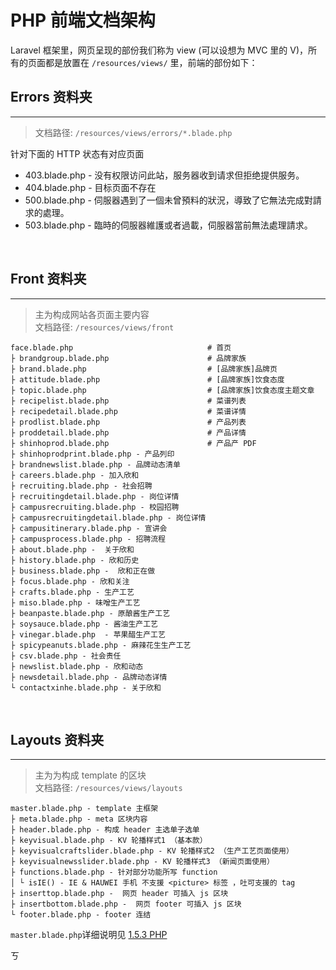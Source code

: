 # PHP 前端文档架构

Laravel 框架里，网页呈现的部份我们称为 view \(可以设想为 MVC 里的 V\)，所有的页面都是放置在 `/resources/views/` 里，前端的部份如下：
<br/>


## Errors 资料夹

---

> 文档路径: `/resources/views/errors/*.blade.php`

针对下面的 HTTP 状态有对应页面

* 403.blade.php - 没有权限访问此站，服务器收到请求但拒绝提供服务。
* 404.blade.php - 目标页面不存在
* 500.blade.php - 伺服器遇到了一個未曾預料的狀況，導致了它無法完成對請求的處理。
* 503.blade.php - 臨時的伺服器維護或者過載，伺服器當前無法處理請求。

<br/>


## Front 资料夹

---

> 主为构成网站各页面主要内容  
> 文档路径: `/resources/views/front`

```
face.blade.php                              # 首页
├ brandgroup.blade.php                      # 品牌家族
├ brand.blade.php                           # [品牌家族]品牌页
├ attitude.blade.php                        # [品牌家族]饮食态度
├ topic.blade.php                           # [品牌家族]饮食态度主题文章    
├ recipelist.blade.php                      # 菜谱列表
├ recipedetail.blade.php                    # 菜谱详情            
├ prodlist.blade.php                        # 产品列表
├ proddetail.blade.php                      # 产品详情
├ shinhoprod.blade.php                      # 产品产 PDF
├ shinhoprodprint.blade.php - 产品列印
├ brandnewslist.blade.php - 品牌动态清单
├ careers.blade.php - 加入欣和
├ recruiting.blade.php - 社会招聘
├ recruitingdetail.blade.php - 岗位详情
├ campusrecruiting.blade.php - 校园招聘
├ campusrecruitingdetail.blade.php - 岗位详情
├ campusitinerary.blade.php - 宣讲会
├ campusprocess.blade.php - 招聘流程
├ about.blade.php -  关于欣和
├ history.blade.php - 欣和历史
├ business.blade.php -  欣和正在做
├ focus.blade.php - 欣和关注
├ crafts.blade.php - 生产工艺
├ miso.blade.php - 味噌生产工艺
├ beanpaste.blade.php - 原酿酱生产工艺
├ soysauce.blade.php - 酱油生产工艺
├ vinegar.blade.php  - 苹果醋生产工艺 
├ spicypeanuts.blade.php - 麻辣花生生产工艺
├ csv.blade.php - 社会责任
├ newslist.blade.php - 欣和动态
├ newsdetail.blade.php - 品牌动态详情
└ contactxinhe.blade.php - 关于欣和
```
<br/>


## Layouts 资料夹

---

> 主为为构成 template 的区块  
> 文档路径: `/resources/views/layouts`

```
master.blade.php - template 主框架
├ meta.blade.php - meta 区块内容
├ header.blade.php - 构成 header 主选单子选单
├ keyvisual.blade.php - KV 轮播样式1 （基本款）
├ keyvisualcraftslider.blade.php - KV 轮播样式2 （生产工艺页面使用）
├ keyvisualnewsslider.blade.php - KV 轮播样式3 （新闻页面使用）
├ functions.blade.php - 针对部分功能所写 function 
│ └ isIE() - IE & HAUWEI 手机 不支援 <picture> 标签 ，吐可支援的 tag
├ inserttop.blade.php -  网页 header 可插入 js 区块
├ insertbottom.blade.php -  网页 footer 可插入 js 区块
└ footer.blade.php - footer 连结
```

`master.blade.php`详细说明见 [1.5.3 PHP](/maintain/maintain-php.md)

ㄎ